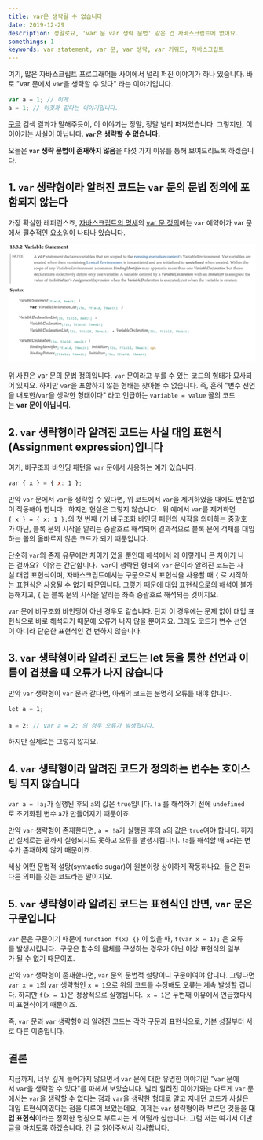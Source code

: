 ```yaml
---
title: var은 생략될 수 없습니다
date: 2019-12-29  
description: 정말로요, 'var 문 var 생략 문법' 같은 건 자바스크립트에 없어요.
somethings: 1  
keywords: var statement, var 문, var 생략, var 키워드, 자바스크립트
---
```


여기, 많은 자바스크립트 프로그래머들 사이에서 널리 퍼진 이야기가 하나 있습니다.
바로 "var 문에서 `var`을 생략할 수 있다" 라는 이야기입니다.

```javascript
var a = 1; // 이게
a = 1; // 이것과 같다는 이야기입니다. 
```

[구글](https://www.google.com/search?client=safari&rls=en&q=%EC%9E%90%EB%B0%94%EC%8A%A4%ED%81%AC%EB%A6%BD%ED%8A%B8+var+%EC%83%9D%EB%9E%B5&ie=UTF-8&oe=UTF-8) 검색 결과가 말해주듯이, 이 이야기는 정말, 정말 널리 퍼져있습니다.
그렇지만, 이 이야기는 사실이 아닙니다. **`var`은 생략할 수 없습니다.**

오늘은 **`var` 생략 문법이 존재하지 않음**을 다섯 가지 이유를 통해 보여드리도록 하겠습니다.

## 1. `var` 생략형이라 알려진 코드는 `var` 문의 문법 정의에 포함되지 않는다

가장 확실한 레퍼런스죠, [자바스크립트의 명세](https://www.ecma-international.org/publications/standards/Ecma-262.htm)의 [var 문 정의](https://www.ecma-international.org/ecma-262/10.0/index.html#sec-variable-statement)에는 `var` 예약어가 var 문에서 필수적인 요소임이 나타나 있습니다.

![var 문 정의](./var-statement-definition.png)

위 사진은 var 문의 문법 정의입니다. `var` 문이라고 부를 수 있는 코드의 형태가 묘사되어 있지요. 하지만 `var`을 포함하지 않는 형태는 찾아볼 수 없습니다.
즉, 흔히 "변수 선언을 내포한/`var`을 생략한 형태이다" 라고 언급하는 `variable = value` 꼴의 코드는 **var 문이 아닙니다**.

## 2. `var` 생략형이라 알려진 코드는 사실 대입 표현식(Assignment expression)입니다

여기, 비구조화 바인딩 패턴을 `var` 문에서 사용하는 예가 있습니다.

```javascript
var { x } = { x: 1 };
```

만약 `var` 문에서 `var`을 생략할 수 있다면, 위 코드에서 `var`을 제거하였을 때에도 변함없이 작동해야 합니다. 
하지만 현실은 그렇지 않습니다. 
위 예에서 `var`를 제거하면 `{ x } = { x: 1 };`의 첫 번째 `{`가 비구조화 바인딩 패턴의 시작을 의미하는 중괄호가 아닌, 블록 문의 시작을 알리는 중괄호로 해석되어 결과적으로 블록 문에 객체를 대입하는 꼴의 올바르지 않은 코드가 되기 때문입니다.

단순히 `var`의 존재 유무에만 차이가 있을 뿐인데 해석에서 왜 이렇게나 큰 차이가 나는 걸까요? 
이유는 간단합니다. 
`var`이 생략된 형태의 `var` 문이라 알려진 코드는 사실 대입 표현식이며, 자바스크립트에서는 구문으로서 표현식을 사용할 때 `{` 로 시작하는 표현식은 사용될 수 없기 때문입니다.
그렇기 때문에 대입 표현식으로의 해석이 불가능해지고, `{` 는 블록 문의 시작을 알리는 좌측 중괄호로 해석되는 것이지요.

`var` 문에 비구조화 바인딩이 아닌 경우도 같습니다. 단지 이 경우에는 문제 없이 대입 표현식으로 바로 해석되기 때문에 오류가 나지 않을 뿐이지요.
그래도 코드가 변수 선언이 아니라 단순한 표현식인 건 변하지 않습니다.

## 3. `var` 생략형이라 알려진 코드는 let 등을 통한 선언과 이름이 겹쳤을 때 오류가 나지 않습니다

만약 `var` 생략형이 `var` 문과 같다면, 아래의 코드는 분명히 오류를 내야 합니다.

```javascript
let a = 1;

a = 2; // var a = 2; 의 경우 오류가 발생합니다.
```

하지만 실제로는 그렇지 않지요.

## 4. `var` 생략형이라 알려진 코드가 정의하는 변수는 호이스팅 되지 않습니다

`var a = !a;`가 실행된 후의 `a`의 값은 `true`입니다.
`!a` 를 해석하기 전에 `undefined`로 초기화된 변수 `a`가 만들어지기 때문이죠.

만약 `var` 생략형이 존재한다면, `a = !a`가 실행된 후의 `a`의 값은 `true`여야 합니다.
하지만 실제로는 끝까지 실행되지도 못하고 오류를 발생시킵니다.
`!a`를 해석할 때 `a`라는 변수가 존재하지 않기 때문이죠. 

세상 어떤 문법적 설탕(syntactic sugar)이 원본이랑 상이하게 작동하나요. 
둘은 전혀 다른 의미를 갖는 코드라는 말이지요.

## 5. `var` 생략형이라 알려진 코드는 표현식인 반면, `var` 문은 구문입니다

`var` 문은 구문이기 때문에 `function f(x) {}` 이 있을 때, `f(var x = 1);` 은 오류를 발생시킵니다. 
구문은 함수의 몸체를 구성하는 경우가 아닌 이상 표현식의 일부가 될 수 없기 때문이죠. 

만약 `var` 생략형이 존재한다면, `var` 문의 문법적 설탕이니 구문이여야 합니다.
그렇다면 `var x = 1`의 `var` 생략형인 `x = 1`으로 위의 코드를 수정해도 오류는 계속 발생할 겁니다.
하지만 `f(x = 1)`은 정상적으로 실행됩니다. 
`x = 1`은 두번째 이유에서 언급했다시피 표현식이기 때문이죠.

즉, `var` 문과 `var` 생략형이라 알려진 코드는 각각 구문과 표현식으로, 기본 성질부터 서로 다른 이종입니다.

## 결론

지금까지, 너무 깊게 들어가지 않으면서 `var` 문에 대한 유명한 이야기인 "`var` 문에서 `var`을 생략할 수 있다"를 파헤쳐 보았습니다.
널리 알려진 이야기와는 다르게 `var` 문에서는 `var`을 생략할 수 없다는 점과 `var`을 생략한 형태로 알고 지내던 코드가 사실은 대입 표현식이였다는 점을 다루어 보았는데요, 이제는 `var` 생략형이라 부르던 것들을 **대입 표현식**이라는 정확한 명칭으로 부르시는 게 어떨까 싶습니다.
그럼 저는 여기서 이만 글을 마치도록 하겠습니다. 
긴 글 읽어주셔서 감사합니다.